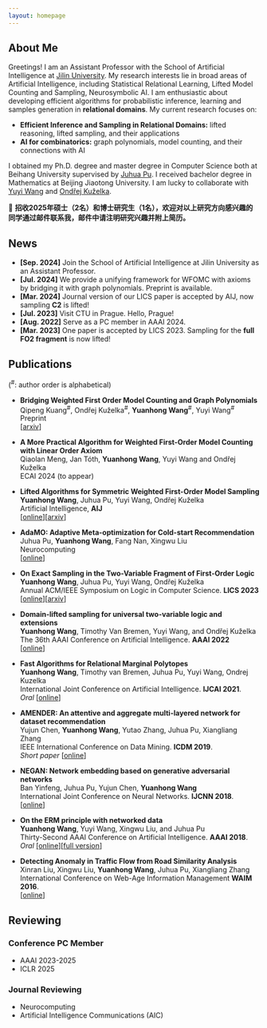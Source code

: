 ```yaml
---
layout: homepage
---
```


## About Me

Greetings! I am an Assistant Professor with the School of Artificial Intelligence at [Jilin University](https://en.wikipedia.org/wiki/Jilin_University).
My research interests lie in broad areas of Artificial Intelligence, including Statistical Relational Learning, Lifted Model Counting and Sampling, Neurosymbolic AI.
I am enthusiastic about developing efficient algorithms for probabilistic inference, learning and samples generation in **relational domains**.
My current research focuses on:

- **Efficient Inference and Sampling in Relational Domains:** lifted reasoning, lifted sampling, and their applications
- **AI for combinatorics:** graph polynomials, model counting, and their connections with AI

I obtained my Ph.D. degree and master degree in Computer Science both at Beihang University supervised by [Juhua Pu](http://scse.buaa.edu.cn/info/1183/8281.htm).
I received bachelor degree in Mathematics at Beijing Jiaotong University.
I am lucky to collaborate with [Yuyi Wang](https://disco.ethz.ch/members/yuwang) and [Ondřej Kuželka](https://ida.fel.cvut.cz/~kuzelka/).

📢 **招收2025年硕士（2名）和博士研究生（1名），欢迎对以上研究方向感兴趣的同学通过邮件联系我，邮件中请注明研究兴趣并附上简历。**

## News

- **[Sep. 2024]** Join the School of Artificial Intelligence at Jilin University as an Assistant Professor.
- **[Jul. 2024]** We provide a unifying framework for WFOMC with axioms by bridging it with graph polynomials. Preprint is available.
- **[Mar. 2024]** Journal version of our LICS paper is accepted by AIJ, now sampling **C2** is lifted!
- **[Jul. 2023]** Visit CTU in Prague. Hello, Prague!
- **[Aug. 2022]** Serve as a PC member in AAAI 2024.
- **[Mar. 2023]** One paper is accepted by LICS 2023. Sampling for the **full FO2 fragment** is now lifted!

## Publications 

(<sup>#</sup>: author order is alphabetical)

- **Bridging Weighted First Order Model Counting and Graph Polynomials**
  <br>
  Qipeng Kuang<sup>#</sup>, Ondřej Kuželka<sup>#</sup>, **Yuanhong Wang**<sup>#</sup>, Yuyi Wang<sup>#</sup>
  <br>
  Preprint
  <br>
  [[arxiv](https://arxiv.org/abs/2407.11877)]

- **A More Practical Algorithm for Weighted First-Order Model Counting with Linear Order Axiom**
  <br>
  Qiaolan Meng, Jan Tóth, **Yuanhong Wang**, Yuyi Wang and Ondřej Kuželka
  <br>
  ECAI 2024 (to appear)

- **Lifted Algorithms for Symmetric Weighted First-Order Model Sampling**
  <br>
  **Yuanhong Wang**, Juhua Pu, Yuyi Wang, Ondřej Kuželka
  <br>
  Artificial Intelligence, **AIJ**
  <br>
  [[online](https://doi.org/10.1016/j.artint.2024.104114)][[arxiv](https://arxiv.org/abs/2308.08828)]

- **AdaMO: Adaptive Meta-optimization for Cold-start Recommendation**
  <br>
  Juhua Pu, **Yuanhong Wang**, Fang Nan, Xingwu Liu
  <br>
  Neurocomputing
  <br>
  [[online](https://www.sciencedirect.com/science/article/pii/S0925231224001887)]

- **On Exact Sampling in the Two-Variable Fragment of First-Order Logic**
  <br>
  **Yuanhong Wang**, Juhua Pu, Yuyi Wang, Ondřej Kuželka
  <br>
  Annual ACM/IEEE Symposium on Logic in Computer Science. **LICS 2023**
  <br>
  [[online](https://ieeexplore.ieee.org/document/10175742)][[arxiv](https://arxiv.org/abs/2302.02730)]

- **Domain-lifted sampling for universal two-variable logic and extensions**
  <br>
  **Yuanhong Wang**, Timothy Van Bremen, Yuyi Wang, and Ondřej Kuželka 
  <br>
  The 36th AAAI Conference on Artificial Intelligence. **AAAI 2022**
  <br>
  [[online](https://ojs.aaai.org/index.php/AAAI/article/view/21246)]

- **Fast Algorithms for Relational Marginal Polytopes**
  <br>
  **Yuanhong Wang**, Timothy van Bremen, Juhua Pu, Yuyi Wang, Ondrej Kuzelka
  <br>
  International Joint Conference on Artificial Intelligence. **IJCAI 2021**.
  <br><i>Oral</i>
  [[online](https://www.ijcai.org/proceedings/2021/586)]

- **AMENDER: An attentive and aggregate multi-layered network for dataset recommendation**
  <br>
  Yujun Chen, **Yuanhong Wang**, Yutao Zhang, Juhua Pu, Xiangliang Zhang
  <br>
  IEEE International Conference on Data Mining. **ICDM 2019**.
  <br><i>Short paper</i>
  [[online](https://ieeexplore.ieee.org/document/8970713)]

- **NEGAN: Network embedding based on generative adversarial networks**
  <br>
  Ban Yinfeng, Juhua Pu, Yujun Chen, **Yuanhong Wang**
  <br>
  International Joint Conference on Neural Networks. **IJCNN 2018**.
  <br>
  [[online](https://ieeexplore.ieee.org/document/8489481)]

- **On the ERM principle with networked data**
  <br>
  **Yuanhong Wang**, Yuyi Wang, Xingwu Liu, and Juhua Pu
  <br>
  Thirty-Second AAAI Conference on Artificial Intelligence. **AAAI 2018**.
  <br><i>Oral</i>
  [[online]](https://ojs.aaai.org/index.php/AAAI/article/view/11643)[[full version](https://arxiv.org/abs/1711.04297)]

- **Detecting Anomaly in Traffic Flow from Road Similarity Analysis**
  <br>
  Xinran Liu, Xingwu Liu, **Yuanhong Wang**, Juhua Pu, Xiangliang Zhang
  <br>
  International Conference on Web-Age Information Management **WAIM 2016**.
  <br>
  [[online](https://link.springer.com/chapter/10.1007/978-3-319-39958-4_8)]

## Reviewing

### Conference PC Member

- AAAI 2023-2025
- ICLR 2025

### Journal Reviewing

- Neurocomputing
- Artificial Intelligence Communications (AIC)
